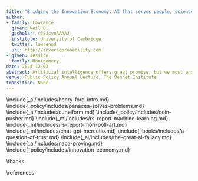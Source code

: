 ```yaml
---
title: "Bridging the Innovation Economy: AI that serves people, science, and society"
author:
- family: Lawrence
  given: Neil D.
  gscholar: r3SJcvoAAAAJ
  institute: University of Cambridge
  twitter: lawrennd
  url: http://inverseprobability.com
- given: Jessica
  family: Montgomery
date: 2024-12-03
abstract: Artificial intelligence offers great promise, but we must ensure it does not deepen inequalities.  Today we are setting out our vision for AI@Cam, a new flagship mission at the University of Cambridge. 
venue: Public Policy Annual Lecture, The Bennet Institute
transition: None
---
```


\include{_ai/includes/henry-ford-intro.md}
\include{_policy/includes/panacea-solves-problems.md}
\include{_ai/includes/cuneiform.md}
\include{_policy/includes/coin-pusher.md}
\include{_ml/includes/rs-report-machine-learning.md}
\include{_ml/includes/rs-report-mori-poll-art.md}
\include{_ml/includes/chat-gpt-mercutio.md}
\include{_books/includes/a-question-of-trust.md}
\include{_ai/includes/the-great-ai-fallacy.md}
\include{_ai/includes/naca-proving.md}
\include{_policy/includes/innovation-economy.md}

\thanks

\references

